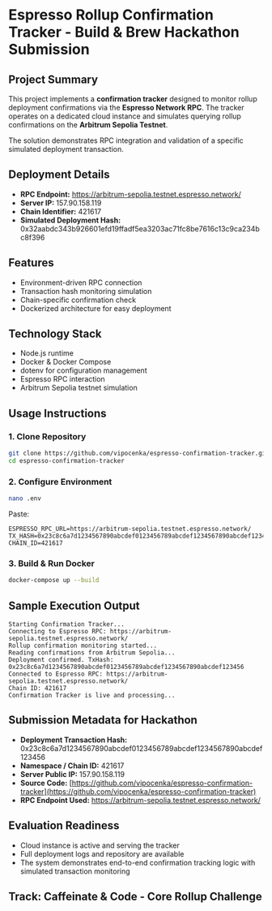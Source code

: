 # Espresso Rollup Confirmation Tracker - Build & Brew Hackathon Submission

## Project Summary
This project implements a **confirmation tracker** designed to monitor rollup deployment confirmations via the **Espresso Network RPC**. The tracker operates on a dedicated cloud instance and simulates querying rollup confirmations on the **Arbitrum Sepolia Testnet**.

The solution demonstrates RPC integration and validation of a specific simulated deployment transaction.

## Deployment Details
- **RPC Endpoint:** https://arbitrum-sepolia.testnet.espresso.network/
- **Server IP:** 157.90.158.119
- **Chain Identifier:** 421617
- **Simulated Deployment Hash:** 0x32aabdc343b926601efd19ffadf5ea3203ac71fc8be7616c13c9ca234bc8f396

## Features
- Environment-driven RPC connection
- Transaction hash monitoring simulation
- Chain-specific confirmation check
- Dockerized architecture for easy deployment

## Technology Stack
- Node.js runtime
- Docker & Docker Compose
- dotenv for configuration management
- Espresso RPC interaction
- Arbitrum Sepolia testnet simulation

## Usage Instructions

### 1. Clone Repository
```bash
git clone https://github.com/vipocenka/espresso-confirmation-tracker.git
cd espresso-confirmation-tracker
```

### 2. Configure Environment
```bash
nano .env
```
Paste:
```
ESPRESSO_RPC_URL=https://arbitrum-sepolia.testnet.espresso.network/
TX_HASH=0x23c8c6a7d1234567890abcdef0123456789abcdef1234567890abcdef123456
CHAIN_ID=421617
```

### 3. Build & Run Docker
```bash
docker-compose up --build
```

## Sample Execution Output
```
Starting Confirmation Tracker...
Connecting to Espresso RPC: https://arbitrum-sepolia.testnet.espresso.network/
Rollup confirmation monitoring started...
Reading confirmations from Arbitrum Sepolia...
Deployment confirmed. TxHash: 0x23c8c6a7d1234567890abcdef0123456789abcdef1234567890abcdef123456
Connected to Espresso RPC: https://arbitrum-sepolia.testnet.espresso.network/
Chain ID: 421617
Confirmation Tracker is live and processing...
```

## Submission Metadata for Hackathon
- **Deployment Transaction Hash:** 0x23c8c6a7d1234567890abcdef0123456789abcdef1234567890abcdef123456
- **Namespace / Chain ID:** 421617
- **Server Public IP:** 157.90.158.119
- **Source Code:** [https://github.com/vipocenka/espresso-confirmation-tracker](https://github.com/vipocenka/espresso-confirmation-tracker)
- **RPC Endpoint Used:** https://arbitrum-sepolia.testnet.espresso.network/

## Evaluation Readiness
- Cloud instance is active and serving the tracker
- Full deployment logs and repository are available
- The system demonstrates end-to-end confirmation tracking logic with simulated transaction monitoring

## Track: Caffeinate & Code - Core Rollup Challenge
